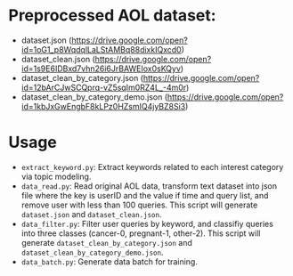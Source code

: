 # Preprocessed AOL dataset:
* dataset.json (https://drive.google.com/open?id=1oG1_p8WqdqlLaLStAMBq88dixkIQxcd0)
* dataset_clean.json (https://drive.google.com/open?id=1s9E6IDBxd7vhn26i6JrBAWEIox0sKQyv)
* dataset_clean_by_category.json (https://drive.google.com/open?id=12bArCJwSCQprq-vZ5sqIm0RZ4L_-4m0r)
* dataset_clean_by_category_demo.json (https://drive.google.com/open?id=1kbJxGwEngbF8kLPz0HZsmIQ4jyBZ8Si3)

# Usage
* `extract_keyword.py`: Extract keywords related to each interest category via topic modeling.
* `data_read.py`: Read original AOL data, transform text dataset into json file where the key is userID and the value if time and query list, and remove user with less than 100 queries. This script will generate `dataset.json` and `dataset_clean.json`.
* `data_filter.py`: Filter user queries by keyword, and classifiy queries into three classes (cancer-0, pregnant-1, other-2). This script will generate `dataset_clean_by_category.json` and `dataset_clean_by_category_demo.json`.
* `data_batch.py`: Generate data batch for training.
